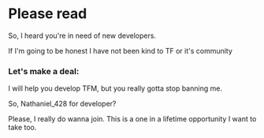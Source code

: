 # Please read

So, I heard you're in need of new developers.

If I'm going to be honest I have not been kind to TF or it's community

### Let's make a deal:

I will help you develop TFM, but you really gotta stop banning me.

So, Nathaniel_428 for developer?

Please, I really do wanna join. This is a one in a lifetime opportunity I want to take too.
